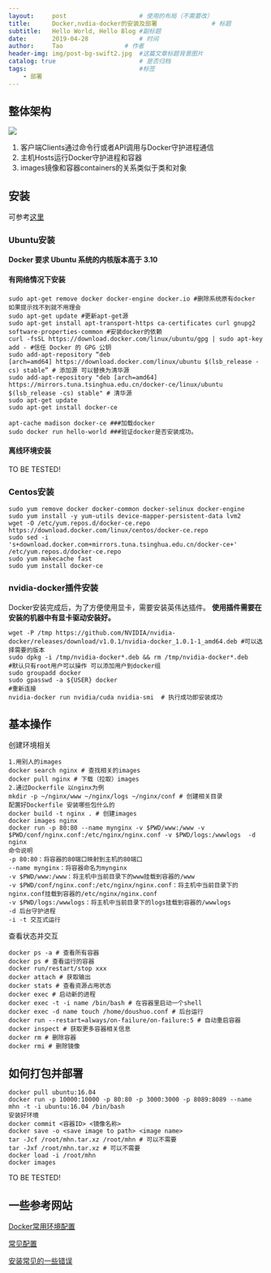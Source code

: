 ```yaml
---
layout:     post   				    # 使用的布局（不需要改）
title:      Docker,nvdia-docker的安装及部署 				# 标题 
subtitle:   Hello World, Hello Blog #副标题
date:       2019-04-28 				# 时间
author:     Tao					# 作者
header-img: img/post-bg-swift2.jpg 	#这篇文章标题背景图片
catalog: true 						# 是否归档
tags:								#标签
    - 部署
---
```


## 整体架构
![](https://www.runoob.com/wp-content/uploads/2016/04/576507-docker1.png)

1. 客户端Clients通过命令行或者API调用与Docker守护进程通信
2. 主机Hosts运行Docker守护进程和容器
3. images镜像和容器containers的关系类似于类和对象

## 安装
可参考[这里]([https://mirrors.tuna.tsinghua.edu.cn/help/docker-ce/](https://mirrors.tuna.tsinghua.edu.cn/help/docker-ce/)
)
### Ubuntu安装
**Docker 要求 Ubuntu 系统的内核版本高于 3.10**
#### 有网络情况下安装
```shell
sudo apt-get remove docker docker-engine docker.io #删除系统原有docker 如果提示找不到就不用理会 
sudo apt-get update #更新apt-get源 
sudo apt-get install apt-transport-https ca-certificates curl gnupg2 software-properties-common #安装docker的依赖 
curl -fsSL https://download.docker.com/linux/ubuntu/gpg | sudo apt-key add - #信任 Docker 的 GPG 公钥
sudo add-apt-repository “deb [arch=amd64] https://download.docker.com/linux/ubuntu $(lsb_release -cs) stable” # 添加源 可以替换为清华源
sudo add-apt-repository "deb [arch=amd64] https://mirrors.tuna.tsinghua.edu.cn/docker-ce/linux/ubuntu $(lsb_release -cs) stable" # 清华源
sudo apt-get update
sudo apt-get install docker-ce

apt-cache madison docker-ce ###加载docker 
sudo docker run hello-world ###验证docker是否安装成功。
```

#### 离线环境安装
TO BE TESTED!

### Centos安装
```
sudo yum remove docker docker-common docker-selinux docker-engine
sudo yum install -y yum-utils device-mapper-persistent-data lvm2
wget -O /etc/yum.repos.d/docker-ce.repo https://download.docker.com/linux/centos/docker-ce.repo
sudo sed -i 's+download.docker.com+mirrors.tuna.tsinghua.edu.cn/docker-ce+' /etc/yum.repos.d/docker-ce.repo
sudo yum makecache fast
sudo yum install docker-ce
```

### nvidia-docker插件安装
Docker安装完成后，为了方便使用显卡，需要安装英伟达插件。
**使用插件需要在安装的机器中有显卡驱动安装好。**
```
wget -P /tmp https://github.com/NVIDIA/nvidia-docker/releases/download/v1.0.1/nvidia-docker_1.0.1-1_amd64.deb #可以选择需要的版本
sudo dpkg -i /tmp/nvidia-docker*.deb && rm /tmp/nvidia-docker*.deb
#默认只有root用户可以操作 可以添加用户到docker组
sudo groupadd docker 
sudo gpasswd -a ${USER} docker 
#重新连接
nvidia-docker run nvidia/cuda nvidia-smi  # 执行成功即安装成功
```

## 基本操作
创建环境相关
```shell
1.用别人的images
docker search nginx # 查找相关的images
docker pull nginx # 下载（拉取）images
2.通过Dockerfile 以nginx为例
mkdir -p ~/nginx/www ~/nginx/logs ~/nginx/conf # 创建相关目录
配置好Dockerfile 安装哪些包什么的
docker build -t nginx . # 创建images
docker images nginx
docker run -p 80:80 --name mynginx -v $PWD/www:/www -v $PWD/conf/nginx.conf:/etc/nginx/nginx.conf -v $PWD/logs:/wwwlogs  -d nginx 
命令说明
-p 80:80：将容器的80端口映射到主机的80端口
--name mynginx：将容器命名为mynginx
-v $PWD/www:/www：将主机中当前目录下的www挂载到容器的/www
-v $PWD/conf/nginx.conf:/etc/nginx/nginx.conf：将主机中当前目录下的nginx.conf挂载到容器的/etc/nginx/nginx.conf
-v $PWD/logs:/wwwlogs：将主机中当前目录下的logs挂载到容器的/wwwlogs
-d 后台守护进程
-i -t 交互式运行
```

查看状态并交互
```
docker ps -a # 查看所有容器
docker ps # 查看运行的容器
docker run/restart/stop xxx
docker attach # 获取输出
docker stats # 查看资源占用状态
docker exec # 启动新的进程
docker exec -t -i name /bin/bash # 在容器里启动一个shell
docker exec -d name touch /home/doushuo.conf # 后台运行
docker run --restart=always/on-failure/on-failure:5 # 自动重启容器
docker inspect # 获取更多容器相关信息
docker rm # 删除容器
docker rmi # 删除镜像
```

## 如何打包并部署
```
docker pull ubuntu:16.04
docker run -p 10000:10000 -p 80:80 -p 3000:3000 -p 8089:8089 --name mhn -t -i ubuntu:16.04 /bin/bash
安装好环境
docker commit <容器ID> <镜像名称>
docker save -o <save image to path> <image name>
tar -Jcf /root/mhn.tar.xz /root/mhn # 可以不需要
tar -Jxf /root/mhn.tar.xz # 可以不需要
docker load -i /root/mhn
docker images
```
TO BE TESTED!

## 一些参考网站
[Docker常用环境配置](https://www.cnblogs.com/ywrj/p/9594869.html
)

[常见配置](https://www.runoob.com/docker/docker-install-php.html)

[安装常见的一些错误](https://blog.csdn.net/qq_38079008/article/details/83620573)



